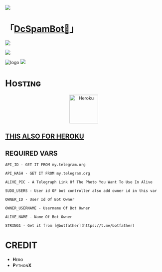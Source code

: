 <a href="https://www.youtube.com/watch?v=dQw4w9WgXcQ"><img src="https://user-images.githubusercontent.com/73097560/115834477-dbab4500-a447-11eb-908a-139a6edaec5c.gif"></a>
# 「[DcSpamBot👮](https://t.me/DeCodeUpdate)」


<a href="https://www.youtube.com/watch?v=dQw4w9WgXcQ"><img src="https://user-images.githubusercontent.com/73097560/115834477-dbab4500-a447-11eb-908a-139a6edaec5c.gif"></a>
 
  <img src="https://readme-typing-svg.herokuapp.com?color=F77247&width=420&lines=𝙰+𝚃𝚎𝚕𝚎𝚐𝚛𝚊𝚖+𝚂𝚙𝚊𝚖𝙱𝚘𝚝+𝙾𝚙𝚎𝚗+𝚂𝚘𝚞𝚛𝚌𝚎;𝚠𝚛𝚒𝚝𝚝𝚎𝚗+𝙸𝚗+𝙿𝚢𝚝𝚑𝚘𝚗+𝚄𝚜𝚒𝚗𝚐+𝚙𝚢𝚛𝚘𝚐𝚛𝚊𝚖%E2%9D%A4%EF%B8%8F">
</p> 

![logo](https://telegra.ph/file/a9b56319322553da4b240.jpg)
<a href="https://www.youtube.com/watch?v=dQw4w9WgXcQ"><img src="https://user-images.githubusercontent.com/73097560/115834477-dbab4500-a447-11eb-908a-139a6edaec5c.gif"></a>

# Hᴏsᴛɪɴɢ


<p align="center"><a href="https://heroku.com/deploy"><img align="center" alt="Heroku" width="92px" src="https://www.nicepng.com/png/full/223-2233246_heroku-logo-salesforce-heroku.png"></p>


## [THIS ALSO FOR HEROKU](https://heroku.com/deploy?template=https://github.com/Shailendra0110/Altron) 


## REQUIRED VARS

```
API_ID - GET IT FROM my.telegram.org

API_HASH - GET IT FROM my.telegram.org

ALIVE_PIC - A Telegraph Link Of The Photo You Want To Use In Alive

SUDO_USERS - User id OF bot controller also add owner id in this var

OWNER_ID - User Id Of Bot Owner 

OWNER_USERNAME - Username Of Bot Owner

ALIVE_NAME - Name Of Bot Owner

STRING1 - Get it from [@botfather](https://t.me/botfather)
```

# CREDIT


- 𝐇ᴇʀᴏ
- 𝐏ʏᴛʜᴏɴ𝐗